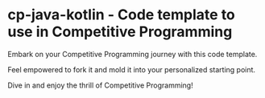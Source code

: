 # cp-java-kotlin - Code template to use in Competitive Programming

Embark on your Competitive Programming journey with this code template.

Feel empowered to fork it and mold it into your personalized starting point.

Dive in and enjoy the thrill of Competitive Programming!

